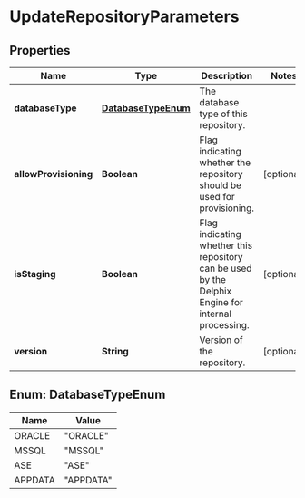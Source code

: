 

# UpdateRepositoryParameters


## Properties

Name | Type | Description | Notes
------------ | ------------- | ------------- | -------------
**databaseType** | [**DatabaseTypeEnum**](#DatabaseTypeEnum) | The database type of this repository. | 
**allowProvisioning** | **Boolean** | Flag indicating whether the repository should be used for provisioning. |  [optional]
**isStaging** | **Boolean** | Flag indicating whether this repository can be used by the Delphix Engine for internal processing. |  [optional]
**version** | **String** | Version of the repository. |  [optional]



## Enum: DatabaseTypeEnum

Name | Value
---- | -----
ORACLE | &quot;ORACLE&quot;
MSSQL | &quot;MSSQL&quot;
ASE | &quot;ASE&quot;
APPDATA | &quot;APPDATA&quot;



